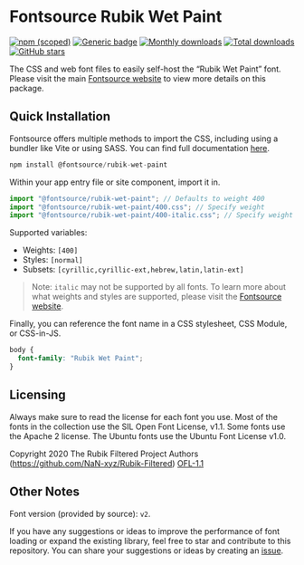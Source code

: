 # Fontsource Rubik Wet Paint

[![npm (scoped)](https://img.shields.io/npm/v/@fontsource/rubik-wet-paint?color=brightgreen)](https://www.npmjs.com/package/@fontsource/rubik-wet-paint) [![Generic badge](https://img.shields.io/badge/fontsource-passing-brightgreen)](https://github.com/fontsource/fontsource) [![Monthly downloads](https://badgen.net/npm/dm/@fontsource/rubik-wet-paint)](https://github.com/fontsource/fontsource) [![Total downloads](https://badgen.net/npm/dt/@fontsource/rubik-wet-paint)](https://github.com/fontsource/fontsource) [![GitHub stars](https://img.shields.io/github/stars/fontsource/fontsource.svg?style=social&label=Star)](https://github.com/fontsource/fontsource/stargazers)

The CSS and web font files to easily self-host the “Rubik Wet Paint” font. Please visit the main [Fontsource website](https://fontsource.org/fonts/rubik-wet-paint) to view more details on this package.

## Quick Installation

Fontsource offers multiple methods to import the CSS, including using a bundler like Vite or using SASS. You can find full documentation [here](https://fontsource.org/docs/getting-started/introduction).

```javascript
npm install @fontsource/rubik-wet-paint
```

Within your app entry file or site component, import it in.

```javascript
import "@fontsource/rubik-wet-paint"; // Defaults to weight 400
import "@fontsource/rubik-wet-paint/400.css"; // Specify weight
import "@fontsource/rubik-wet-paint/400-italic.css"; // Specify weight and style
```

Supported variables:
- Weights: `[400]`
- Styles: `[normal]`
- Subsets: `[cyrillic,cyrillic-ext,hebrew,latin,latin-ext]`

> Note: `italic` may not be supported by all fonts. To learn more about what weights and styles are supported, please visit the [Fontsource website](https://fontsource.org/fonts/rubik-wet-paint).

Finally, you can reference the font name in a CSS stylesheet, CSS Module, or CSS-in-JS.

```css
body {
  font-family: "Rubik Wet Paint";
}
```

## Licensing
Always make sure to read the license for each font you use. Most of the fonts in the collection use the SIL Open Font License, v1.1. Some fonts use the Apache 2 license. The Ubuntu fonts use the Ubuntu Font License v1.0.

Copyright 2020 The Rubik Filtered Project Authors (https://github.com/NaN-xyz/Rubik-Filtered)
[OFL-1.1](https://openfontlicense.org)

## Other Notes
Font version (provided by source): `v2`.

If you have any suggestions or ideas to improve the performance of font loading or expand the existing library, feel free to star and contribute to this repository. You can share your suggestions or ideas by creating an [issue](https://github.com/fontsource/fontsource/issues).